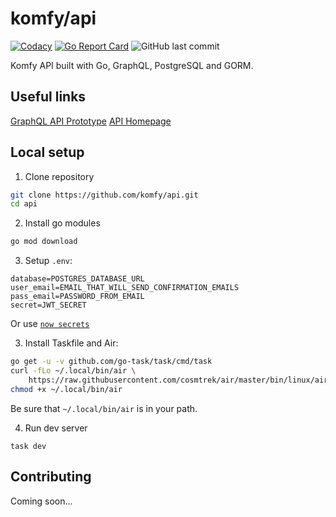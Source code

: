 # komfy/api

[![Codacy](https://img.shields.io/codacy/grade/a4485f4982d54841930f0812b92f7c04.svg?style=flat-square)](https://app.codacy.com/project/komfy/api/dashboard)
[![Go Report Card](https://goreportcard.com/badge/github.com/komfy/api)](https://goreportcard.com/report/github.com/komfy/api)
![GitHub last commit](https://img.shields.io/github/last-commit/komfy/api.svg?style=flat-square)

Komfy API built with Go, GraphQL, PostgreSQL and GORM.

## Useful links

[GraphQL API Prototype](https://app.graphqleditor.com/komfy/komfy-api)
[API Homepage](https://api.komfy.now.sh/)

## Local setup

1. Clone repository

```sh
git clone https://github.com/komfy/api.git
cd api
```

2. Install go modules

```sh
go mod download
```

3. Setup `.env`:

```
database=POSTGRES_DATABASE_URL
user_email=EMAIL_THAT_WILL_SEND_CONFIRMATION_EMAILS
pass_email=PASSWORD_FROM_EMAIL
secret=JWT_SECRET
```

Or use [`now secrets`](https://zeit.co/docs/v2/environment-variables-and-secrets)

3. Install Taskfile and Air:

```sh
go get -u -v github.com/go-task/task/cmd/task
curl -fLo ~/.local/bin/air \
    https://raw.githubusercontent.com/cosmtrek/air/master/bin/linux/air
chmod +x ~/.local/bin/air
```

Be sure that `~/.local/bin/air` is in your path.

4. Run dev server

```
task dev
```

## Contributing

Coming soon...
